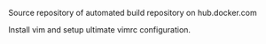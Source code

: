 Source repository of automated build repository on hub.docker.com

Install vim and setup ultimate vimrc configuration.
